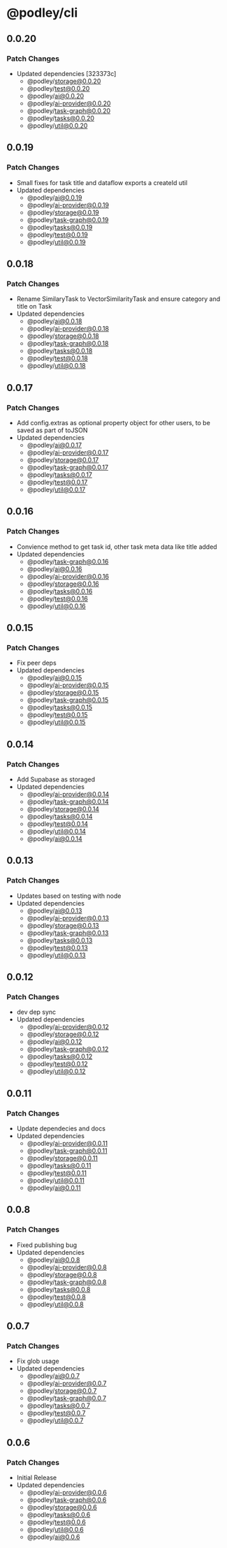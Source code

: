 # @podley/cli

## 0.0.20

### Patch Changes

- Updated dependencies [323373c]
  - @podley/storage@0.0.20
  - @podley/test@0.0.20
  - @podley/ai@0.0.20
  - @podley/ai-provider@0.0.20
  - @podley/task-graph@0.0.20
  - @podley/tasks@0.0.20
  - @podley/util@0.0.20

## 0.0.19

### Patch Changes

- Small fixes for task title and dataflow exports a createId util
- Updated dependencies
  - @podley/ai@0.0.19
  - @podley/ai-provider@0.0.19
  - @podley/storage@0.0.19
  - @podley/task-graph@0.0.19
  - @podley/tasks@0.0.19
  - @podley/test@0.0.19
  - @podley/util@0.0.19

## 0.0.18

### Patch Changes

- Rename SimilaryTask to VectorSimilarityTask and ensure category and title on Task
- Updated dependencies
  - @podley/ai@0.0.18
  - @podley/ai-provider@0.0.18
  - @podley/storage@0.0.18
  - @podley/task-graph@0.0.18
  - @podley/tasks@0.0.18
  - @podley/test@0.0.18
  - @podley/util@0.0.18

## 0.0.17

### Patch Changes

- Add config.extras as optional property object for other users, to be saved as part of toJSON
- Updated dependencies
  - @podley/ai@0.0.17
  - @podley/ai-provider@0.0.17
  - @podley/storage@0.0.17
  - @podley/task-graph@0.0.17
  - @podley/tasks@0.0.17
  - @podley/test@0.0.17
  - @podley/util@0.0.17

## 0.0.16

### Patch Changes

- Convience method to get task id, other task meta data like title added
- Updated dependencies
  - @podley/task-graph@0.0.16
  - @podley/ai@0.0.16
  - @podley/ai-provider@0.0.16
  - @podley/storage@0.0.16
  - @podley/tasks@0.0.16
  - @podley/test@0.0.16
  - @podley/util@0.0.16

## 0.0.15

### Patch Changes

- Fix peer deps
- Updated dependencies
  - @podley/ai@0.0.15
  - @podley/ai-provider@0.0.15
  - @podley/storage@0.0.15
  - @podley/task-graph@0.0.15
  - @podley/tasks@0.0.15
  - @podley/test@0.0.15
  - @podley/util@0.0.15

## 0.0.14

### Patch Changes

- Add Supabase as storaged
- Updated dependencies
  - @podley/ai-provider@0.0.14
  - @podley/task-graph@0.0.14
  - @podley/storage@0.0.14
  - @podley/tasks@0.0.14
  - @podley/test@0.0.14
  - @podley/util@0.0.14
  - @podley/ai@0.0.14

## 0.0.13

### Patch Changes

- Updates based on testing with node
- Updated dependencies
  - @podley/ai@0.0.13
  - @podley/ai-provider@0.0.13
  - @podley/storage@0.0.13
  - @podley/task-graph@0.0.13
  - @podley/tasks@0.0.13
  - @podley/test@0.0.13
  - @podley/util@0.0.13

## 0.0.12

### Patch Changes

- dev dep sync
- Updated dependencies
  - @podley/ai-provider@0.0.12
  - @podley/storage@0.0.12
  - @podley/ai@0.0.12
  - @podley/task-graph@0.0.12
  - @podley/tasks@0.0.12
  - @podley/test@0.0.12
  - @podley/util@0.0.12

## 0.0.11

### Patch Changes

- Update dependecies and docs
- Updated dependencies
  - @podley/ai-provider@0.0.11
  - @podley/task-graph@0.0.11
  - @podley/storage@0.0.11
  - @podley/tasks@0.0.11
  - @podley/test@0.0.11
  - @podley/util@0.0.11
  - @podley/ai@0.0.11

## 0.0.8

### Patch Changes

- Fixed publishing bug
- Updated dependencies
  - @podley/ai@0.0.8
  - @podley/ai-provider@0.0.8
  - @podley/storage@0.0.8
  - @podley/task-graph@0.0.8
  - @podley/tasks@0.0.8
  - @podley/test@0.0.8
  - @podley/util@0.0.8

## 0.0.7

### Patch Changes

- Fix glob usage
- Updated dependencies
  - @podley/ai@0.0.7
  - @podley/ai-provider@0.0.7
  - @podley/storage@0.0.7
  - @podley/task-graph@0.0.7
  - @podley/tasks@0.0.7
  - @podley/test@0.0.7
  - @podley/util@0.0.7

## 0.0.6

### Patch Changes

- Initial Release
- Updated dependencies
  - @podley/ai-provider@0.0.6
  - @podley/task-graph@0.0.6
  - @podley/storage@0.0.6
  - @podley/tasks@0.0.6
  - @podley/test@0.0.6
  - @podley/util@0.0.6
  - @podley/ai@0.0.6
